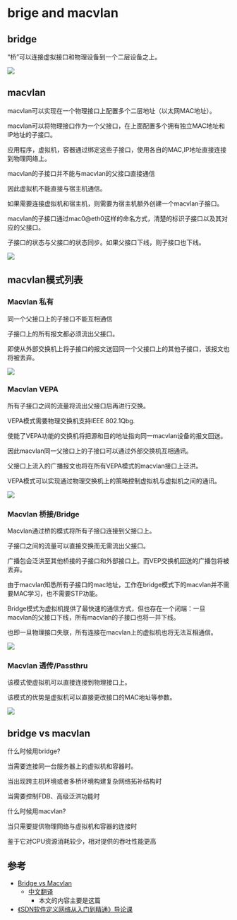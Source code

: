 # brige and macvlan

## bridge

“桥”可以连接虚拟接口和物理设备到一个二层设备之上。

![](/static/images/2312/p001.webp)

## macvlan

macvlan可以实现在一个物理接口上配置多个二层地址（以太网MAC地址）。

macvlan可以将物理接口作为一个父接口，在上面配置多个拥有独立MAC地址和IP地址的子接口。

应用程序，虚拟机，容器通过绑定这些子接口，使用各自的MAC,IP地址直接连接到物理网络上。

macvlan的子接口并不能与macvlan的父接口直接通信

因此虚拟机不能直接与宿主机通信。

如果需要连接虚拟机和宿主机，则需要为宿主机额外创建一个macvlan子接口。

macvlan的子接口通过mac0@eth0这样的命名方式，清楚的标识子接口以及其对应的父接口。

子接口的状态与父接口的状态同步。如果父接口下线，则子接口也下线。

![](/static/images/2312/p002.webp)

## macvlan模式列表

### Macvlan 私有

同一个父接口上的子接口不能互相通信

子接口上的所有报文都必须流出父接口。

即使从外部交换机上将子接口的报文送回同一个父接口上的其他子接口，该报文也将被丢弃。

![](/static/images/2312/p003.webp)

### Macvlan VEPA

所有子接口之间的流量将流出父接口后再进行交换。

VEPA模式需要物理交换机支持IEEE 802.1Qbg.

使能了VEPA功能的交换机将把源和目的地址指向同一macvlan设备的报文回送。

因此macvlan同一父接口上的子接口可以通过外部交换机互相通讯。

父接口上流入的广播报文也将在所有VEPA模式的macvlan接口上泛洪。

VEPA模式可以实现通过物理交换机上的策略控制虚拟机与虚拟机之间的通讯。

![](/static/images/2312/p004.webp)

### Macvlan 桥接/Bridge

Macvlan通过桥的模式将所有子接口连接到父接口上。

子接口之间的流量可以直接交换而无需流出父接口。

广播包会泛洪至其他桥接的子接口和外部接口上。而VEP交换机回送的广播包将被丢弃。

由于macvlan知悉所有子接口的mac地址，工作在bridge模式下的macvlan并不需要MAC学习，也不需要STP功能。

Bridge模式为虚拟机提供了最快速的通信方式，但也存在一个闭端：一旦macvlan的父接口下线，所有macvlan的子接口也将一并下线。

也即一旦物理接口失联，所有连接在macvlan上的虚拟机也将无法互相通信。

![](/static/images/2312/p005.webp)

### Macvlan 透传/Passthru

该模式使虚拟机可以直接连接到物理接口上。

该模式的优势是虚拟机可以直接更改接口的MAC地址等参数。

![](/static/images/2312/p006.webp)

## bridge vs macvlan

什么时候用bridge?

当需要连接同一台服务器上的虚拟机和容器时。

当出现跨主机环境或者多桥环境构建复杂网络拓补结构时

当需要控制FDB、高级泛洪功能时

什么时候用macvlan?

当只需要提供物理网络与虚拟机和容器的连接时

鉴于它对CPU资源消耗较少，相对提供的吞吐性能更高



## 参考

- [Bridge vs Macvlan](https://hicu.be/bridge-vs-macvlan)
    - [中文翻译](https://www.jianshu.com/p/ee7d9c8b4492)
        - 本文的内容主要是这篇
- [《SDN软件定义网络从入门到精通》导论课](https://mp.weixin.qq.com/s?__biz=MjM5MTM3MzIzMg==&mid=209513316&idx=1&sn=e5dbd9a2ccccb88d0ee5c4d5790699c1#rd)
